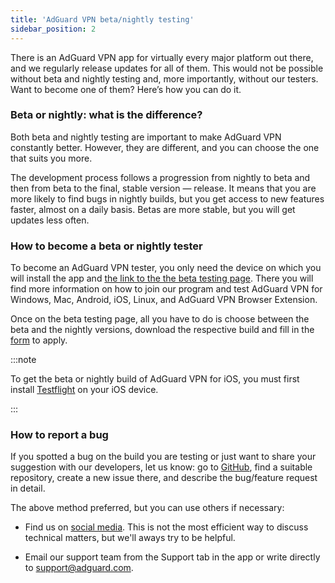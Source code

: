 ```yaml
---
title: 'AdGuard VPN beta/nightly testing'
sidebar_position: 2
---
```


There is an AdGuard VPN app for virtually every major platform out there, and we regularly release updates for all of them. This would not be possible without beta and nightly testing and, more importantly, without our testers. Want to become one of them? Here’s how you can do it.

### Beta or nightly: what is the difference?

Both beta and nightly testing are important to make AdGuard VPN constantly better. However, they are different, and you can choose the one that suits you more.

The development process follows a progression from nightly to beta and then from beta to the final, stable version — release. It means that you are more likely to find bugs in nightly builds, but you get access to new features faster, almost on a daily basis. Betas are more stable, but you will get updates less often.

### How to become a beta or nightly tester

To become an AdGuard VPN tester, you only need the device on which you will install the app and [the link to the the beta testing page](https://adguard-vpn.com/beta.html). There you will find more information on how to join our program and test AdGuard VPN for Windows, Mac, Android, iOS, Linux, and AdGuard VPN Browser Extension.

Once on the beta testing page, all you have to do is choose between the beta and the nightly versions, download the respective build and fill in the [form](https://surveys.adguard.com/en/vpn_beta_testing_program/form.html) to apply.

:::note

To get the beta or nightly build of AdGuard VPN for iOS, you must first install [Testflight](https://apps.apple.com/app/testflight/id899247664) on your iOS device.

:::

### How to report a bug

If you spotted a bug on the build you are testing or just want to share your suggestion with our developers, let us know: go to [GitHub](https://github.com/AdguardTeam/), find a suitable repository, create a new issue there, and describe the bug/feature request in detail.

The above method preferred, but you can use others if necessary:

- Find us on [social media](https://adguardvpn-help.com/en/discuss.html). This is not the most efficient way to discuss technical matters, but we'll aways try to be helpful.

- Email our support team from the Support tab in the app or write directly to [support@adguard.com](mailto:support@adguard.com).
